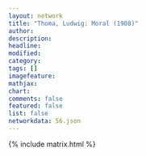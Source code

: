 ```yaml
---
layout: network
title: "Thoma, Ludwig: Moral (1908)"
author:
description:
headline:
modified:
category:
tags: []
imagefeature: 
mathjax: 
chart: 
comments: false
featured: false
list: false
networkdata: 56.json
---
```

{% include matrix.html %}
